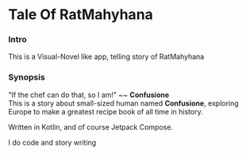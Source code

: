 # Tale Of RatMahyhana

### Intro
This is a Visual-Novel like app, telling story of RatMahyhana

### Synopsis
"If the chef can do that, so I am!" ~~ <b>Confusione</b><br>
This is a story about small-sized human named <b>Confusione</b>, exploring Europe to make a greatest recipe book of all time in history.

Written in Kotlin, and of course Jetpack Compose.

I do code and story writing
